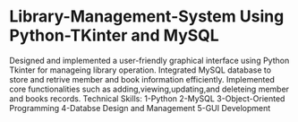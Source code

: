 # Library-Management-System Using Python-TKinter and MySQL
Designed and implemented a user-friendly graphical interface using Python Tkinter for manageing library operation.
Integrated MySQL database to store and retrive member and book information efficiently.
Implemented core functionalities such as adding,viewing,updating,and deleteing member and books records.
Technical Skills:
1-Python
2-MySQL
3-Object-Oriented Programming
4-Databse Design and Management
5-GUI Development
